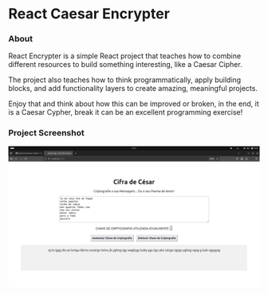# React Caesar Encrypter

### About

React Encrypter is a simple React project that teaches how to combine different resources to build something interesting, like a Caesar Cipher. </br>

The project also teaches how to think programmatically, apply building blocks, and add functionality layers to create amazing, meaningful projects. </br>

Enjoy that and think about how this can be improved or broken, in the end, it is a Caesar Cypher, break it can be an excellent programming exercise! </br>

### Project Screenshot

![](https://github.com/ljelectrar/assets/blob/main/projects%20screenshots/simple-crypter-react2.png)
